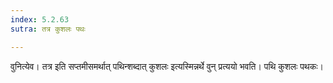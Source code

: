```yaml
---
index: 5.2.63
sutra: तत्र कुशलः पथः

---
```

वुनित्येव। तत्र इति सप्तमीसमर्थात् पथिन्शब्दात् कुशलः इत्यस्मिन्नर्थे वुन् प्रत्ययो भवति। पथि कुशलः पथकः।
